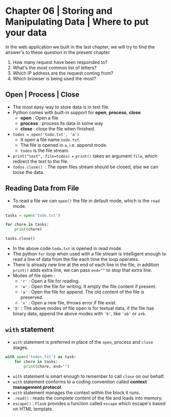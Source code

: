 # Chapter 06 | Storing and Manipulating Data | Where to put your data #

In the web application we built in the last chapter, we will try to find the answer's to these question in the present chapter

1. How many request have been responded to?
2. What's the most common list of letters?
3. Which IP address are the request coming from?
4. Which browser is being used the most?


## Open | Process | Close ##
* The most easy way to store data is in text file.
* Python comes with built-in support for **open**, **process**, **close**
    - **open** : Open a file
    - **process** : process its data in some way
    - **close** : close the file when finished.
* `todos = open('todo.txt', 'a')`
    - It open a file name `todo.txt`.
    - The file is opened in `a`, i.e. append mode.
    - `todos` is the file stream.
* `print("text", file=todos)`
        + `print()` takes an argument `file`, which redirect the text to the file.
* `todos.close() `: The open files stream should be closed, else we can loose the data.


## Reading Data from File ##
* To read a file we can `open()` the file in default mode, which is the `read` mode.

````python
tasks = open('todo.txt')

for chore in tasks:
    print(chore)

tasks.close()
````

* In the above code `todo.txt` is opened in read mode.
* The python `for` loop when used with a file stream is intelligent enough to read a line of data from the file each time the loop operates.
* There is already new line at the end of each line in the file, in addition `print()` adds extra line, we can pass `end=""` to stop that extra line.
* Modes of file open :
    - `'r'` : Open a file for reading.
    - `'w'` : Open the file for writing. It empty the file content if present.
    - `'a'` : Open the file for append. The old content of the file is preserved.
    - `'x'` : Open a new file, throws error if file exist.
* `'b'` : The above modes of file open is for textual data, if the file has binary data, append the above modes with `'b'`, like `'ab'` or `a+b`.

## `with` statement ##

* `with` statement is preferred in place of the `open`, process and `close` stages.

````python
with open('todos.txt') as task:
    for chore in tasks:
        print(chore, end="")
````
* `with` statement is smart enough to remember to call `close` on our behalf.
* `with` statement conforms to a coding convention called **context management protocol**.
* `with` statement manages the context within the block it runs.
* `.read()` : reads the complete content of the file and loads into memory.
* `escape()` : `Flask` provides a function called `escape` which escape's based on HTML template.

